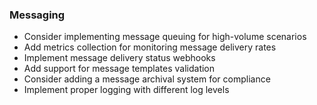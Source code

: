 ### Messaging
- Consider implementing message queuing for high-volume scenarios
- Add metrics collection for monitoring message delivery rates
- Implement message delivery status webhooks
- Add support for message templates validation
- Consider adding a message archival system for compliance
- Implement proper logging with different log levels
